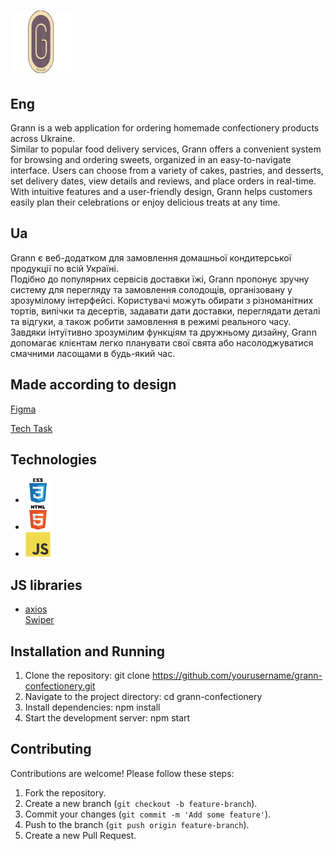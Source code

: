 # <img src="./src/images/footer/grann-logo.png" alt="logo" width="100" height="100" >

## Eng

Grann is a web application for ordering homemade confectionery products across
Ukraine. </br> Similar to popular food delivery services, Grann offers a
convenient system for browsing and ordering sweets, organized in an
easy-to-navigate interface. Users can choose from a variety of cakes, pastries,
and desserts, set delivery dates, view details and reviews, and place orders in
real-time. </br> With intuitive features and a user-friendly design, Grann helps
customers easily plan their celebrations or enjoy delicious treats at any time.

## Ua

Grann є веб-додатком для замовлення домашньої кондитерської продукції по всій
Україні. </br> Подібно до популярних сервісів доставки їжі, Grann пропонує
зручну систему для перегляду та замовлення солодощів, організовану у зрозумілому
інтерфейсі. Користувачі можуть обирати з різноманітних тортів, випічки та
десертів, задавати дати доставки, переглядати деталі та відгуки, а також робити
замовлення в режимі реального часу. </br> Завдяки інтуїтивно зрозумілим функціям
та дружньому дизайну, Grann допомагає клієнтам легко планувати свої свята або
насолоджуватися смачними ласощами в будь-який час.

## Made according to design

[Figma](https://www.figma.com/design/ghb1pMTTm1kDR8J1k0C6aj/Grann)

[Tech Task](https://docs.google.com/document/d/1T6s6AKzj7WQ9wTE1lnODuamRYRiBhPWmgjhtFOVUTeA/edit?tab=t.0)

## Technologies

 <ul align="left">
  <li><a href="https://www.w3schools.com/css/" target="_blank" rel="noreferrer"> <img src="https://raw.githubusercontent.com/devicons/devicon/master/icons/css3/css3-original-wordmark.svg" alt="css3" width="40" height="40"/> </a> </li>
    <li><a href="https://www.w3.org/html/" target="_blank" rel="noreferrer"> <img src="https://raw.githubusercontent.com/devicons/devicon/master/icons/html5/html5-original-wordmark.svg" alt="html5" width="40" height="40"/> </a> </li>
      <li><a href="https://developer.mozilla.org/en-US/docs/Web/JavaScript" target="_blank" rel="noreferrer"> <img src="https://raw.githubusercontent.com/devicons/devicon/master/icons/javascript/javascript-original.svg" alt="javascript" width="40" height="40"/> </a></li> </ul>

## JS libraries

<ul align="left">
<li><a href="https://axios-http.com/docs/intro" target="_blank" rel="noreferrer"> axios </a></li>
<a href="https://www.npmjs.com/package/swiper" target="_blank" rel="noreferrer">
Swiper </a>
</ul>

## Installation and Running

1. Clone the repository: git clone
   https://github.com/yourusername/grann-confectionery.git
2. Navigate to the project directory: cd grann-confectionery
3. Install dependencies: npm install
4. Start the development server: npm start

## Contributing

Contributions are welcome! Please follow these steps:

1. Fork the repository.
2. Create a new branch (`git checkout -b feature-branch`).
3. Commit your changes (`git commit -m 'Add some feature'`).
4. Push to the branch (`git push origin feature-branch`).
5. Create a new Pull Request.
